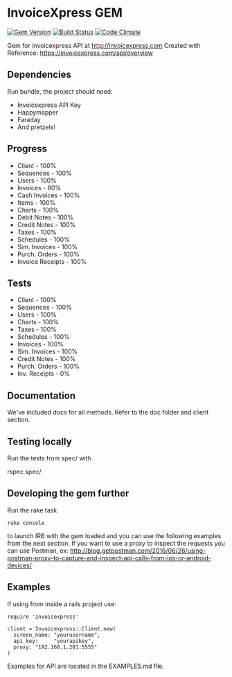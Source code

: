 # InvoiceXpress GEM

[![Gem Version](https://badge.fury.io/rb/invoicexpress.svg)](http://badge.fury.io/rb/invoicexpress) [![Build Status](https://travis-ci.org/weareswat/invoicexpress-gem.svg)](https://travis-ci.org/weareswat/invoicexpress-gem) [![Code Climate](https://codeclimate.com/github/weareswat/invoicexpress-gem/badges/gpa.svg)](https://codeclimate.com/github/weareswat/invoicexpress-gem)

Gem for invoicexpress API at http://invoicexpress.com
Created with Reference: https://invoicexpress.com/api/overview

## Dependencies

Run bundle, the project should need:
* Invoicexpress API Key
* Happymapper
* Faraday
* And pretzels!

## Progress

* Client        - 100%
* Sequences     - 100%
* Users         - 100%
* Invoices      - 80%
* Cash Invoices - 100%
* Items         - 100%
* Charts        - 100%
* Debit Notes   - 100%
* Credit Notes  - 100%
* Taxes         - 100%
* Schedules     - 100%
* Sim. Invoices - 100%
* Purch. Orders - 100%
* Invoice Receipts - 100%

## Tests

* Client        - 100%
* Sequences     - 100%
* Users         - 100%
* Charts        - 100%
* Taxes         - 100%
* Schedules     - 100%
* Invoices      - 100%
* Sim. Invoices - 100%
* Credit Notes  - 100%
* Purch. Orders - 100%
* Inv. Receipts - 0%

## Documentation

We've included docs for all methods. Refer to the doc folder and client section.

## Testing locally

Run the tests from spec/ with

  rspec spec/


## Developing the gem further

Run the rake task

    rake console

to launch IRB with the gem loaded and you can use the following examples from the next section. If you want to use a proxy to inspect the requests you can use Postman, ex: http://blog.getpostman.com/2016/06/26/using-postman-proxy-to-capture-and-inspect-api-calls-from-ios-or-android-devices/

## Examples

If using from inside a rails project use:

    require 'invoicexpress'

    client = Invoicexpress::Client.new(
      screen_name: "yourusername",
      api_key:     "yourapikey",
      proxy: "192.168.1.201:5555"
    )

Examples for API are located in the EXAMPLES.md file.
